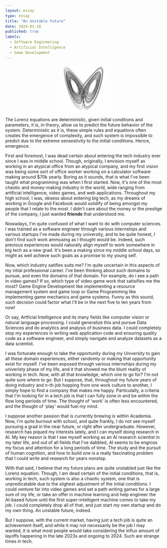 ```yaml
---
layout: essay
type: essay
title: "An Unstable Future"
date: 2024-01-18
published: true
labels:
  - Software Engineering
  - Artificial Intelligence
  - Game Development
---
```


<div style="text-align: center;">
    <img src="../img/an-unstable-future/chaos-bw.jpg" alt="An metaphor to chaos theory" style="width:30%; height:30%;">
</div>

The Lorenz equations are deterministic, given initial conditions and parameters, it is, in theory, allow us to predict the future behavior of the system. Deterministic as it is, these simple rules and equations often creates the emergence of complexity, and such system is impossible to predict due to the extreme sensestivity to the initial conditions. Hence, emergence.

First and foremost, I was dead certain about entering the tech industry ever since I was in middle school. Though, originally, I envision myself as working in an atypical office from an atypical company, and my first vision was being some sort of office worker working on a calculator software making around $70k yearly. Boring as it sounds, that is what I've been taught what programming was when I first started. Now, it's one of the most chaotic and money-making industry in the world, wide ranging from artificial intelligence, video games, and web applications. Throughout my high school, I was, obsess about entering big tech, as my dreams of working in Google and Facebook would solidify of being amongst my people that I relate to the most. I didn't care about the money or the prestige of the company, I just wanted **friends** that understood me.

Nowadays, I'm quite confused of what I want to do with computer sciences. I was trained as a software engineer through various internships and various startups I've made during my university, and to be quite honest, I don't find such work ammusing as I thought would be. Indeed, such previous experiences would naturally align myself to work somewhere in big tech as a new grad. It's been a making since my middle school days, so might as well achieve such goals as a promise to my young self.

Now, which industry satifies suits me? I'm quite uncertain in this aspects of my intial professional career. I've been thinking about such domains to pursue, and even the domains of that domain. For example, do i see a path in video games? If so, which type of video game work that satisifies me the most? Game Engine Development like implementing a resource management system and game loop or Game Programming like implementing game mechanics and game systems. Funny as this sound, such decision could factor what I'll be in the next five to ten years from now!

Or say, Artficial Intelligence and its many fields like computer vision or natural language processing. I could generalize this and pursue Data Sciences and do analytics and analysis of business data. I could completely stop my experiences in writing web application code and ensuring quality code as a software engineer, and simply navigate and analyze datasets as a data scientist.

I was fortunate enough to take the opportunity during my University to gain all these domain experiences, either randomly or making that opportunity exist for myself. I've been exposed through various internships during my univeristy phase of my life, and it that showed me the blunt reality of working in tech. Now, with all that knowledge, which one to go for? I'm not quite sure where to go. But I suppose, that, throughout my future years of doing industry and n-th job hopping from one work culture to another, I simply hope to find a company that makes me happy. Particulally, a criteria that I'm looking for in a tech job is that I can fully zone in and be within the flow long periods of time. The thought of 'work' is often less encountered, and the thought of 'play' would fuel my mind.

I suppose another passion that is currently brewing is within Academia. Now, I'm quite burnout with school, and quite frankly, I do not see myself pursuing a grad in the near future, or right after undergraduate. However, research has piqued my interests lately, and I can myself doing research in AI. My key reason is that I see myself working as an AI research scientist in my later life, and out of all fields that I've dabbled, AI seems to be engross my focus and attention for a long periods of time. The study and the pursuit of human cognition, and how to build one is a really fascinating problem that I could write and research for years nonstop.

With that said, I believe that my future plans are quite unstabled just like the Lorenz equation. Though, I am dead certain of the initial conditions, that is, working in tech, such system is also a chaotic system, one that is unpredicatable due to the slighest adjustment of the initial conditions. I could venture far into video games and set a path writing games for a large sum of my life, or take an offer in machine learning and help engineer the AI-based future until the first super-intelligent machine comes to take my job. I could completely drop all of that, and just start my own startup and do my own thing. An unstable future, indeed.


But I suppose, with the current market, having just a tech job is quite an achievement itself, and while it may not necessarily be the job I may wanted, it is what most people would take considering the influx amount of layoffs happening in the late 2023s and ongoing to 2024. Such are strange times in tech.
